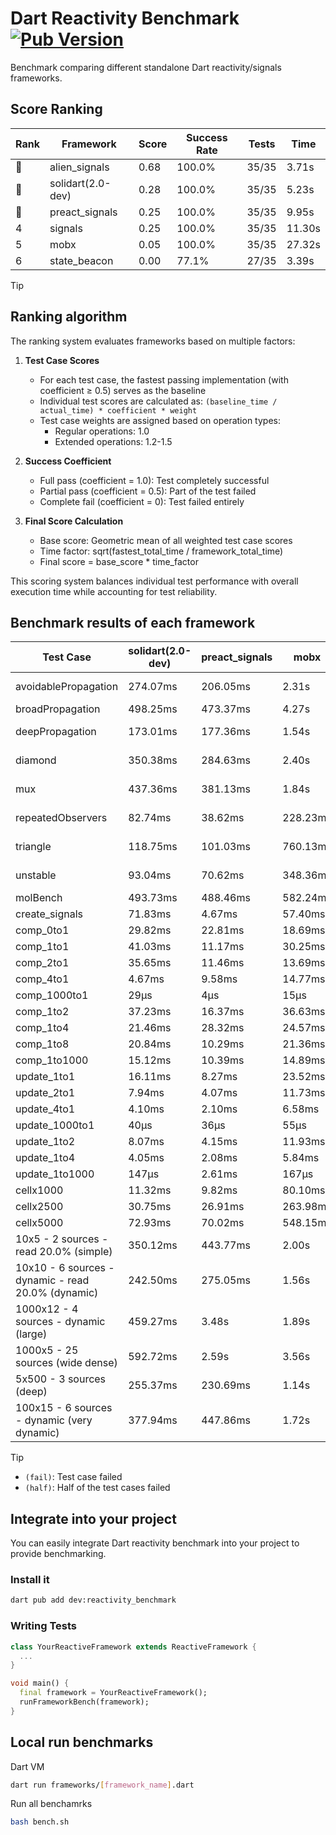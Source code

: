 # Dart Reactivity Benchmark [![Pub Version](https://img.shields.io/pub/v/reactivity_benchmark)](https://pub.dev/packages/reactivity_benchmark)

Benchmark comparing different standalone Dart reactivity/signals frameworks.

## Score Ranking

<!-- ranking start -->
| Rank | Framework | Score | Success Rate | Tests | Time |
|------|-----------|-------|--------------|-------|------|
| 🥇 | alien_signals | 0.68 | 100.0% | 35/35 | 3.71s |
| 🥈 | solidart(2.0-dev) | 0.28 | 100.0% | 35/35 | 5.23s |
| 🥉 | preact_signals | 0.25 | 100.0% | 35/35 | 9.95s |
| 4 | signals | 0.25 | 100.0% | 35/35 | 11.30s |
| 5 | mobx | 0.05 | 100.0% | 35/35 | 27.32s |
| 6 | state_beacon | 0.00 | 77.1% | 27/35 | 3.39s |

<!-- ranking end -->

> [!TIP]
> ## Ranking algorithm
>
> The ranking system evaluates frameworks based on multiple factors:
>
> 1. **Test Case Scores**
>    - For each test case, the fastest passing implementation (with coefficient ≥ 0.5) serves as the baseline
>    - Individual test scores are calculated as: `(baseline_time / actual_time) * coefficient * weight`
>    - Test case weights are assigned based on operation types:
>      - Regular operations: 1.0
>      - Extended operations: 1.2-1.5
>
> 2. **Success Coefficient**
>    - Full pass (coefficient = 1.0): Test completely successful
>    - Partial pass (coefficient = 0.5): Part of the test failed
>    - Complete fail (coefficient = 0): Test failed entirely
>
> 3. **Final Score Calculation**
>    - Base score: Geometric mean of all weighted test case scores
>    - Time factor: sqrt(fastest_total_time / framework_total_time)
>    - Final score = base_score * time_factor
>
> This scoring system balances individual test performance with overall execution time while accounting for test reliability.

## Benchmark results of each framework

<!-- test-case start -->
| Test Case | solidart(2.0-dev) | preact_signals | mobx | alien_signals | signals | state_beacon |
|---|---|---|---|---|---|---|
| avoidablePropagation | 274.07ms | 206.05ms | 2.31s | 186.66ms | 207.07ms | 152.33ms (fail) |
| broadPropagation | 498.25ms | 473.37ms | 4.27s | 360.39ms | 454.95ms | 5.74ms (fail) |
| deepPropagation | 173.01ms | 177.36ms | 1.54s | 125.26ms | 174.07ms | 136.85ms (fail) |
| diamond | 350.38ms | 284.63ms | 2.40s | 240.34ms | 302.80ms | 182.77ms (fail) |
| mux | 437.36ms | 381.13ms | 1.84s | 376.29ms | 411.96ms | 192.87ms (fail) |
| repeatedObservers | 82.74ms | 38.62ms | 228.23ms | 44.80ms | 45.45ms | 53.84ms (fail) |
| triangle | 118.75ms | 101.03ms | 760.13ms | 85.41ms | 99.15ms | 80.01ms (fail) |
| unstable | 93.04ms | 70.62ms | 348.36ms | 59.73ms | 73.21ms | 335.74ms (fail) |
| molBench | 493.73ms | 488.46ms | 582.24ms | 491.94ms | 490.65ms | 1.17ms |
| create_signals | 71.83ms | 4.67ms | 57.40ms | 26.66ms | 25.46ms | 59.33ms |
| comp_0to1 | 29.82ms | 22.81ms | 18.69ms | 6.97ms | 11.37ms | 53.18ms |
| comp_1to1 | 41.03ms | 11.17ms | 30.25ms | 4.16ms | 27.45ms | 52.05ms |
| comp_2to1 | 35.65ms | 11.46ms | 13.69ms | 2.32ms | 18.13ms | 34.75ms |
| comp_4to1 | 4.67ms | 9.58ms | 14.77ms | 8.82ms | 8.19ms | 16.05ms |
| comp_1000to1 | 29μs | 4μs | 15μs | 4μs | 5μs | 41μs |
| comp_1to2 | 37.23ms | 16.37ms | 36.63ms | 15.21ms | 22.59ms | 43.81ms |
| comp_1to4 | 21.46ms | 28.32ms | 24.57ms | 5.45ms | 12.75ms | 42.90ms |
| comp_1to8 | 20.84ms | 10.29ms | 21.36ms | 4.63ms | 12.16ms | 42.02ms |
| comp_1to1000 | 15.12ms | 10.39ms | 14.89ms | 3.53ms | 4.50ms | 37.41ms |
| update_1to1 | 16.11ms | 8.27ms | 23.52ms | 9.69ms | 9.20ms | 5.72ms |
| update_2to1 | 7.94ms | 4.07ms | 11.73ms | 4.94ms | 4.57ms | 2.88ms |
| update_4to1 | 4.10ms | 2.10ms | 6.58ms | 2.75ms | 2.29ms | 1.47ms |
| update_1000to1 | 40μs | 36μs | 55μs | 14μs | 22μs | 24μs |
| update_1to2 | 8.07ms | 4.15ms | 11.93ms | 5.59ms | 4.93ms | 2.96ms |
| update_1to4 | 4.05ms | 2.08ms | 5.84ms | 2.42ms | 2.29ms | 1.46ms |
| update_1to1000 | 147μs | 2.61ms | 167μs | 49μs | 43μs | 376μs |
| cellx1000 | 11.32ms | 9.82ms | 80.10ms | 7.41ms | 9.40ms | 5.14ms |
| cellx2500 | 30.75ms | 26.91ms | 263.98ms | 20.27ms | 30.82ms | 25.93ms |
| cellx5000 | 72.93ms | 70.02ms | 548.15ms | 45.17ms | 62.99ms | 64.27ms |
| 10x5 - 2 sources - read 20.0% (simple) | 350.12ms | 443.77ms | 2.00s | 239.03ms | 505.97ms | 244.35ms |
| 10x10 - 6 sources - dynamic - read 20.0% (dynamic) | 242.50ms | 275.05ms | 1.56s | 177.34ms | 277.92ms | 203.24ms |
| 1000x12 - 4 sources - dynamic (large) | 459.27ms | 3.48s | 1.89s | 280.02ms | 3.75s | 337.35ms |
| 1000x5 - 25 sources (wide dense) | 592.72ms | 2.59s | 3.56s | 408.01ms | 3.54s | 502.65ms |
| 5x500 - 3 sources (deep) | 255.37ms | 230.69ms | 1.14s | 190.12ms | 227.03ms | 207.57ms |
| 100x15 - 6 sources - dynamic (very dynamic) | 377.94ms | 447.86ms | 1.72s | 263.90ms | 473.62ms | 259.68ms |

<!-- test-case end -->

> [!TIP]
> - `(fail)`: Test case failed
> - `(half)`: Half of the test cases failed

## Integrate into your project

You can easily integrate Dart reactivity benchmark into your project to provide benchmarking.

### Install it

```bash
dart pub add dev:reactivity_benchmark
```

### Writing Tests

```dart
class YourReactiveFramework extends ReactiveFramework {
  ...
}

void main() {
  final framework = YourReactiveFramework();
  runFrameworkBench(framework);
}
```

## Local run benchmarks

Dart VM
```bash
dart run frameworks/[framework_name].dart
```

Run all benchamrks
```bash
bash bench.sh
```
